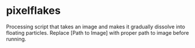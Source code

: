 # pixelflakes
Processing script that takes an image and makes it gradually dissolve into floating particles.
Replace [Path to Image] with proper path to image before running.
